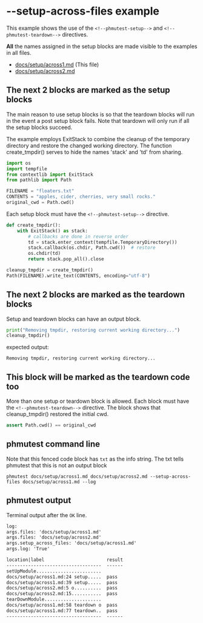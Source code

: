 # --setup-across-files example

This example shows the use of the `<!--phmutest-setup-->` and
`<!--phmutest-teardown-->` directives.

**All** the names assigned in the setup blocks are made visible to the examples
in all files.

- [docs/setup/across1.md](across1.md) (This file)
- [docs/setup/across2.md](across2.md)

## The next 2 blocks are marked as the setup blocks

The main reason to use setup blocks is so that the teardown blocks
will run in the event a post setup block fails.
Note that teardown will only run if all the setup blocks succeed.

The example employs ExitStack to combine the cleanup of the temporary
directory and restore the changed working directory.
The function create_tmpdir() serves to hide the names 'stack' and 'td' from sharing.

<!--phmutest-setup-->

```python
import os
import tempfile
from contextlib import ExitStack
from pathlib import Path

FILENAME = "floaters.txt"
CONTENTS = "apples, cider, cherries, very small rocks."
original_cwd = Path.cwd()
```

Each setup block must have the `<!--phmutest-setup-->` directive.

<!--phmutest-setup-->

```python
def create_tmpdir():
    with ExitStack() as stack:
        # callbacks are done in reverse order
        td = stack.enter_context(tempfile.TemporaryDirectory())
        stack.callback(os.chdir, Path.cwd())  # restore
        os.chdir(td)
        return stack.pop_all().close

cleanup_tmpdir = create_tmpdir()
Path(FILENAME).write_text(CONTENTS, encoding="utf-8")
```

## The next 2 blocks are marked as the teardown blocks

Setup and teardown blocks can have an output block.

<!--phmutest-teardown-->

```python
print("Removing tmpdir, restoring current working directory...")
cleanup_tmpdir()
```

expected output:

```expected-output
Removing tmpdir, restoring current working directory...
```

## This block will be marked as the teardown code too

More than one setup or teardown block is allowed.  Each
block must have the `<!--phmutest-teardown-->` directive.
The block shows that cleanup_tmpdir() restored the initial cwd.

<!--phmutest-teardown-->

```python
assert Path.cwd() == original_cwd
```

## phmutest command line

Note that this fenced code block has `txt` as the info string.
The txt tells phmutest that this is not an output block

```shell
phmutest docs/setup/across1.md docs/setup/across2.md --setup-across-files docs/setup/across1.md --log
```

## phmutest output

Terminal output after the `OK` line.

```txt
log:
args.files: 'docs/setup/across1.md'
args.files: 'docs/setup/across2.md'
args.setup_across_files: 'docs/setup/across1.md'
args.log: 'True'

location|label                       result
-----------------------------------  ------
setUpModule........................
docs/setup/across1.md:24 setup.....  pass
docs/setup/across1.md:39 setup.....  pass
docs/setup/across2.md:5 o..........  pass
docs/setup/across2.md:15...........  pass
tearDownModule.....................
docs/setup/across1.md:58 teardown o  pass
docs/setup/across1.md:77 teardown..  pass
-----------------------------------  ------
```
